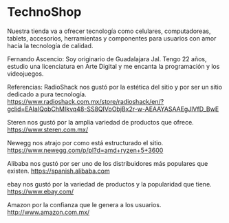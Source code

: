 # TechnoShop
Nuestra tienda va a ofrecer tecnología como celulares, computadoreas, tablets, accesorios, herramientas y componentes para usuarios con amor hacía la tecnología de calidad.

Fernando Ascencio: Soy originario de Guadalajara Jal. Tengo 22 años, estudio una licenciatura en Arte Digital y me encanta la programación y los videojuegos.


Referencias:
RadioShack nos gustó por la estética del sitio y por ser un sitio dedicado a pura tecnología.
https://www.radioshack.com.mx/store/radioshack/en/?gclid=EAIaIQobChMIkvq48-SS8QIVoObjBx2r-w-AEAAYASAAEgJlVfD_BwE

Steren nos gustó por la amplia variedad de productos que ofrece.
https://www.steren.com.mx/

Newegg nos atrajo por como está estructurado el sitio.
https://www.newegg.com/p/pl?d=amd+ryzen+5+3600

Alibaba nos gustó por ser uno de los distribuidores más populares que existen.
https://spanish.alibaba.com

ebay nos gustó por la variedad de productos y la popularidad que tiene.
https://www.ebay.com/

Amazon por la confianza que le genera a los usuarios.
http://www.amazon.com.mx/
